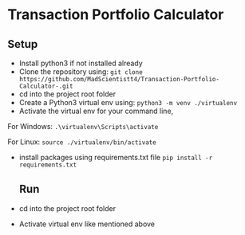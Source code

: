 # Transaction Portfolio Calculator 
## Setup
- Install python3 if not installed already
- Clone the repository using: `git clone https://github.com/MadScientistt4/Transaction-Portfolio-Calculator-.git`
- cd into the project root folder
- Create a Python3 virtual env using: `python3 -m venv ./virtualenv`
- Activate the virtual env for your command line,

For Windows:
`.\virtualenv\Scripts\activate`

For Linux:
`source ./virtualenv/bin/activate`
- install packages using requirements.txt file `pip install -r requirements.txt`
  
  ## Run
- cd into the project root folder
- Activate virtual env like mentioned above
 
